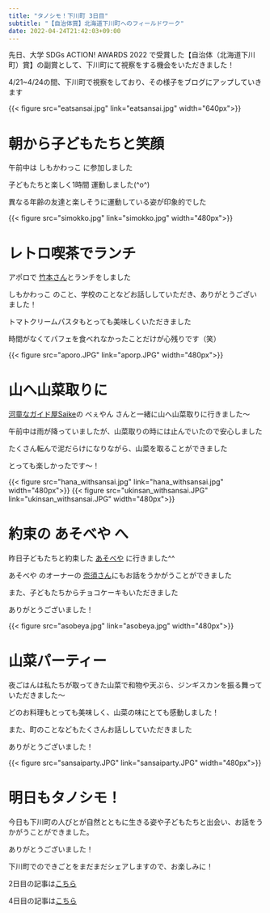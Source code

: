```yaml
---
title: "タノシモ！下川町 3日目"
subtitle: "【自治体賞】北海道下川町へのフィールドワーク"
date: 2022-04-24T21:42:03+09:00
---
```

先日、大学 SDGs ACTION! AWARDS 2022 で受賞した【自治体（北海道下川町）賞】の副賞として、下川町にて視察をする機会をいただきました！

4/21~4/24の間、下川町で視察をしており、その様子をブログにアップしていきます
<!--more-->
{{< figure src="eatsansai.jpg" link="eatsansai.jpg" width="640px">}}

# 朝から子どもたちと笑顔
午前中は しもかわっこ に参加しました

子どもたちと楽しく1時間 運動しました(^o^)

異なる年齢の友達と楽しそうに運動している姿が印象的でした

{{< figure src="simokko.jpg" link="simokko.jpg" width="480px">}}

# レトロ喫茶でランチ
アポロで [竹本さん](https://shimokawa-town.note.jp/n/n0be88dfa958d)とランチをしました

しもかわっこ のこと、学校のことなどお話ししていただき、ありがとうございました！

トマトクリームパスタもとっても美味しくいただきました

時間がなくてパフェを食べれなかったことだけが心残りです（笑）

{{< figure src="aporo.JPG" link="aporp.JPG" width="480px">}}

# 山へ山菜取りに
[河童なガイド屋Saike](https://www.youtube.com/channel/UChXMOurADnRd-DrgvP1FMig?app=desktop)の べぇやん さんと一緒に山へ山菜取りに行きました〜

午前中は雨が降っていましたが、山菜取りの時には止んでいたので安心しました

たくさん転んで泥だらけになりながら、山菜を取ることができました

とっても楽しかったです〜！

{{< figure src="hana_withsansai.jpg" link="hana_withsansai.jpg" width="480px">}}
{{< figure src="ukinsan_withsansai.JPG" link="ukinsan_withsansai.JPG" width="480px">}}

# 約束の あそべや へ
昨日子どもたちと約束した [あそべや](https://slowbiyori.com/article-asobeya/) に行きました^^

あそべや のオーナーの [奈須さん](https://motokurashi.com/hokkaido-shimokawacho-nasukenichirou/20170306)にもお話をうかがうことができました

また、子どもたちからチョコケーキもいただきました

ありがとうございました！

{{< figure src="asobeya.jpg" link="asobeya.jpg" width="480px">}}

# 山菜パーティー
夜ごはんは私たちが取ってきた山菜で和物や天ぷら、ジンギスカンを振る舞っていただきました〜

どのお料理もとっても美味しく、山菜の味にとても感動しました！

また、町のことなどもたくさんお話ししていただきました

ありがとうございました！

{{< figure src="sansaiparty.JPG" link="sansaiparty.JPG" width="480px">}}

# 明日もタノシモ！
今日も下川町の人びとが自然とともに生きる姿や子どもたちと出会い、お話をうかがうことができました。

ありがとうございました！

下川町でのできごとをまだまだシェアしますので、お楽しみに！

2日目の記事は[こちら](https://asagao.48ers.jp/posts/2022/04220/)

4日目の記事は[こちら](https://asagao.48ers.jp/posts/2022/04240/)